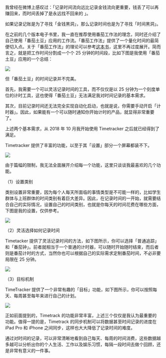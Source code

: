 我曾经在微博上感叹过：「记录时间流向远比记录金钱流向更重要，钱丢了可以再赚回来，而时间丢掉了是永远找不回来的 」。

如果记录记账是为了寻找「金钱黑洞」，那么记录时间也是为了寻找「时间黑洞」。

在之前的几个版本电子书里，我一直在推荐使用番茄工作法的理念，同时还介绍了自己使用「番茄土豆」应用的工作流。「番茄工作法」提供了一个量化时间的最简便切入点。关于「番茄工作法」的理论可以参考[这本书](https://book.douban.com/subject/5916234/)，这里不再过度展开。简而言之，就是把工作时间分割成一个个 25 分钟的时间段，比如下图是我使用「番茄土豆」应用的一个总结：

![](/images/番茄土豆.jpeg)

但「番茄土豆」的时间记录并不完美。

首先，我需要一个可以灵活记录时间的工具，而不仅仅是以 25 分钟为一个刻度单位的计时工具，这也使得「番茄土豆」无法满足我对时间记录的基本需求。

其次，目前记录时间还无法完全实现自动化启动，也就是说，你需要手动开启「计时器」。因此，如果能有一个可以随时通知你开始计时的产品，就显得非常重要了。

上述两个基本需求，从 2018 年 10 月我开始使用 Timetracker 之后就已经得到了满足。


Timetracker 提供了丰富的功能，以至于其「设置」部分一个屏幕都装不下。

![](/images/timetrack0.png)

由于篇幅的限制，我无法全面展开介绍每一个功能，这里只谈谈我最喜欢的几个功能。


（1）设置类别

类别设置非常重要，因为每个人每天所面临的事情类型是不可能一样的，比如学生群体与上班群体的时间类别有着巨大差异。因此，在记录时间的一开始，就需要结合自己的实际情况，设置自己的时间类别，也就是你每天的时间花费在哪些方面，下图是我的设置，仅供参考。

![](/images/timetrack1.jpeg)


（2）灵活选择如何记录时间

Timetacker 提供了灵活记录时间的方法，如下图所示，你可以选择「普通追踪」和「番茄钟」。前者就相当于一个普通的计时器，可以随时开始随时结束，而后者则是番茄计时的方式，当然你也可以根据自己的实际需求定制番茄时间，不必非要局限在 25 分钟。

![](/images/timetrack2.jpeg)


（3）目标机制

TimeTracker 提供了一个非常有趣的「目标」功能，如下图所示，你可以按照每天、每周甚至每年来进行自己的计划。

![](/images/timetrack3.jpeg)


正如前面提到的，Timetrack 的功能非常丰富，上述三个仅仅是我认为最重要的功能。值得一提的是，Timetrack 的同步机制可以将数据甚至时间记录的进度在 iPad Pro 和 iPhone 之间同步，这样也大大降低了记录时间的难度。

通过对时间的记录，可以非常清晰地看到自己每天、每周的时间消费，这些数据越多越可以分析出你的个人生活、工作以及娱乐习惯，每隔一段时间去做个回顾，还是非常有意义的一件事。